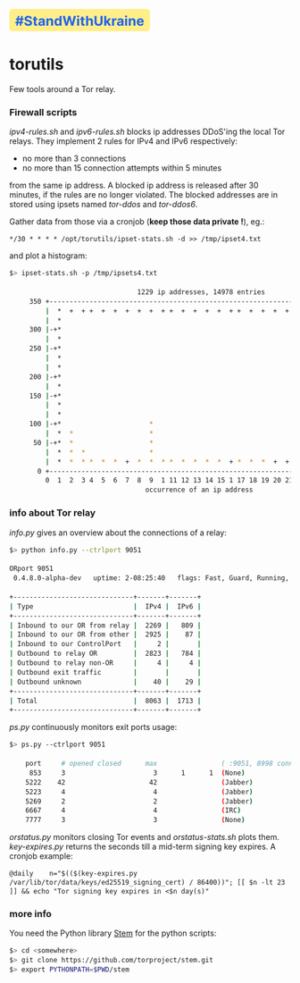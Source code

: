 [![StandWithUkraine](https://raw.githubusercontent.com/vshymanskyy/StandWithUkraine/main/badges/StandWithUkraine.svg)](https://github.com/vshymanskyy/StandWithUkraine/blob/main/docs/README.md)

# torutils
Few tools around a Tor relay.

### Firewall scripts
*ipv4-rules.sh* and *ipv6-rules.sh* blocks ip addresses DDoS'ing the local Tor relays.
They implement 2 rules for IPv4 and IPv6 respectively:

- no more than 3 connections
- no more than 15 connection attempts within 5 minutes

from the same ip address.
A blocked ip address is released after 30 minutes, if the rules are no longer violated. 
The blocked addresses are in stored using ipsets named *tor-ddos* and *tor-ddos6*.

Gather data from those via a cronjob (**keep those data private !**), eg.:

```crontab
*/30 * * * * /opt/torutils/ipset-stats.sh -d >> /tmp/ipset4.txt
```
and plot a histogram:

```bash
$> ipset-stats.sh -p /tmp/ipsets4.txt

                                1229 ip addresses, 14978 entries
     350 +----------------------------------------------------------------------------+
         |  *  +  + +  +  +  +  +  +  + +  +  +  +  +  + +  +  +  +  +  +  + +  +  +  |
         |  *                                                                      *  |
     300 |-+*                                                                      *+-|
         |  *                                                                      *  |
     250 |-+*                                                                      *+-|
         |  *                                                                      *  |
         |  *                                                                      *  |
     200 |-+*                                                                      *+-|
         |  *                                                                      *  |
     150 |-+*                                                                      *+-|
         |  *                                                                      *  |
         |  *                                                                      *  |
     100 |-+*                      *                                               *+-|
         |  *  *                   *                                               *  |
      50 |-+*  *                   *                                               *+-|
         |  *  *  *                *                                         *  *  *  |
         |  *  *  * *  *  *  +  *  *  * *  *  *  *  *  + *  *  *  +  +  +  * *  *  *  |
       0 +----------------------------------------------------------------------------+
         0  1  2  3 4  5  6  7  8  9  1 11 12 13 14 15 1 17 18 19 20 21 22 2 24 25 26 27
                                  occurrence of an ip address
```

### info about Tor relay

*info.py* gives an overview about the connections of a relay:

```bash
$> python info.py --ctrlport 9051

ORport 9051
 0.4.8.0-alpha-dev   uptime: 2-08:25:40   flags: Fast, Guard, Running, Stable, V2Dir, Valid

+------------------------------+-------+-------+
| Type                         |  IPv4 |  IPv6 |
+------------------------------+-------+-------+
| Inbound to our OR from relay |  2269 |   809 |
| Inbound to our OR from other |  2925 |    87 |
| Inbound to our ControlPort   |     2 |       |
| Outbound to relay OR         |  2823 |   784 |
| Outbound to relay non-OR     |     4 |     4 |
| Outbound exit traffic        |       |       |
| Outbound unknown             |    40 |    29 |
+------------------------------+-------+-------+
| Total                        |  8063 |  1713 |
+------------------------------+-------+-------+

```
*ps.py* continuously monitors exit ports usage:

```bash
$> ps.py --ctrlport 9051

    port     # opened closed      max                ( :9051, 8998 conns 0.28 sec )
     853     3                      3      1      1  (None)
    5222    42                     42                (Jabber)
    5223     4                      4                (Jabber)
    5269     2                      2                (Jabber)
    6667     4                      4                (IRC)
    7777     3                      3                (None)
```

*orstatus.py* monitors closing Tor events and *orstatus-stats.sh* plots them. *key-expires.py* returns the seconds till a mid-term signing key expires. A cronjob example:

```crontab
@daily    n="$(($(key-expires.py /var/lib/tor/data/keys/ed25519_signing_cert) / 86400))"; [[ $n -lt 23 ]] && echo "Tor signing key expires in <$n day(s)"
```
### more info
You need the Python library [Stem](https://stem.torproject.org/index.html) for the python scripts:

```bash
$> cd <somewhere>
$> git clone https://github.com/torproject/stem.git
$> export PYTHONPATH=$PWD/stem
```

